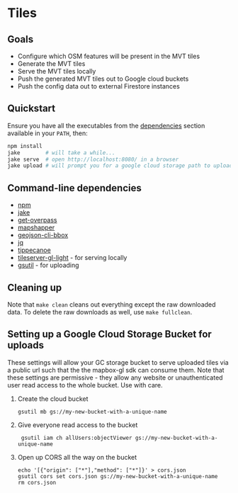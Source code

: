 # Tiles

## Goals

* Configure which OSM features will be present in the MVT tiles
* Generate the MVT tiles
* Serve the MVT tiles locally
* Push the generated MVT tiles out to Google cloud buckets
* Push the config data out to external Firestore instances

## Quickstart

Ensure you have all the executables from the [dependencies](#command-line-dependencies) section available in your `PATH`, then:

```sh
npm install
jake        # will take a while...
jake serve  # open http://localhost:8080/ in a browser
jake upload # will prompt you for a google cloud storage path to upload to
```

## Command-line dependencies

* [npm](https://www.npmjs.com/get-npm)
* [jake](https://www.npmjs.com/package/jake)
* [get-overpass](https://www.npmjs.com/package/get-overpass)
* [mapshapper](https://www.npmjs.com/package/mapshaper)
* [geojson-cli-bbox](https://www.npmjs.com/package/geojson-cli-bbox)
* [jq](https://stedolan.github.io/jq/)
* [tippecanoe](https://github.com/mapbox/tippecanoe)
* [tileserver-gl-light](https://www.npmjs.com/package/tileserver-gl-light) - for serving locally
* [gsutil](https://cloud.google.com/storage/docs/gsutil) - for uploading

## Cleaning up

Note that `make clean` cleans out everything except the raw downloaded data. To delete the raw downloads as well, use `make fullclean`.

## Setting up a Google Cloud Storage Bucket for uploads

These settings will allow your GC storage bucket to serve uploaded tiles via a public url such that the the mapbox-gl sdk can consume them. Note that these settings are permissive - they allow any website or unauthenticated user read access to the whole bucket. Use with care.

1. Create the cloud bucket

   ```shell
   gsutil mb gs://my-new-bucket-with-a-unique-name
   ```

1. Give everyone read access to the bucket

   ```shell
    gsutil iam ch allUsers:objectViewer gs://my-new-bucket-with-a-unique-name
    ```

1. Open up CORS all the way on the bucket

   ```shell
   echo '[{"origin": ["*"],"method": ["*"]}' > cors.json
   gsutil cors set cors.json gs://my-new-bucket-with-a-unique-name
   rm cors.json
   ```
